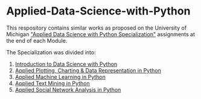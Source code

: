 # Applied-Data-Science-with-Python

This respository contains similar works as proposed on the University of Michigan ["Applied Data Science with Python Specialization"](https://www.coursera.org/specializations/data-science-python) assignments at the end of each Module.

The Specialization was divided into:
1. [Introduction to Data Science with Python](https://github.com/renan2scarvalho/Applied-Data-Science-with-Python/tree/master/Introduction%20to%20Data%20Science%20with%20Python)
2. [Applied Plotting, Charting & Data Representation in Python](https://github.com/renan2scarvalho/Applied-Data-Science-with-Python/tree/master/Applied%20Plotting%2C%20Charting%20%26%20Data%20Representation%20in%20Python)
3. [Applied Machine Learning in Python](https://github.com/renan2scarvalho/Applied-Data-Science-with-Python/tree/master/Applied%20Machine%20Learning%20in%20Python)
4. [Applied Text Mining in Python](https://github.com/renan2scarvalho/Applied-Data-Science-with-Python/tree/master/Applied%20Text%20Mining%20in%20Python)
5. [Applied Social Network Analysis in Python](https://github.com/renan2scarvalho/Applied-Data-Science-with-Python/tree/master/Applied%20Social%20Network%20Analysis%20in%20Python)
